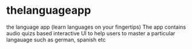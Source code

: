 # thelanguageapp
the language app (learn languages on your fingertips)
The app contains audio quizs based interactive UI to help users to master a particular langauage such as german, spanish etc
